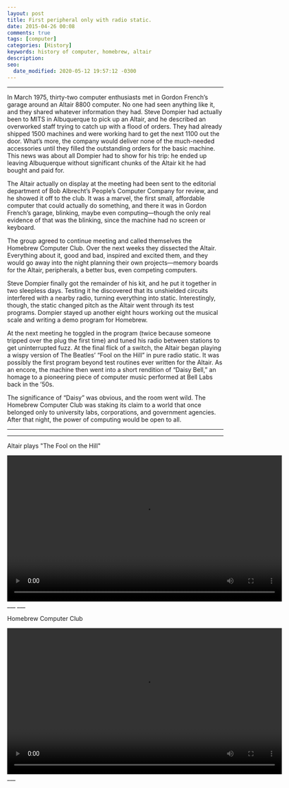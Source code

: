 ```yaml
---
layout: post
title: First peripheral only with radio static.
date: 2015-04-26 00:08
comments: true
tags: [computer]
categories: [History]
keywords: history of computer, homebrew, altair
description:
seo:
  date_modified: 2020-05-12 19:57:12 -0300
---
```


---
<!--more-->
In March 1975, thirty-two computer enthusiasts met in Gordon French’s garage around an Altair 8800 computer. No one had seen anything like it, and they shared whatever information they had. Steve Dompier had actually been to MITS in Albuquerque to pick up an Altair, and he described an overworked staff trying to catch up with a flood of orders. They had already shipped 1500 machines and were working hard to get the next 1100 out the door. What’s more, the company would deliver none of the much-needed accessories until they filled the outstanding orders for the basic machine. This news was about all Dompier had to show for his trip: he ended up leaving Albuquerque without significant chunks of the Altair kit he had bought and paid for. 

The Altair actually on display at the meeting had been sent to the editorial department of Bob Albrecht’s People’s Computer Company for review, and he showed it off to the club. It was a marvel, the first small, affordable computer that could actually do something, and there it was in Gordon French’s garage, blinking, maybe even computing—though the only real evidence of that was the blinking, since the machine had no screen or keyboard. 

The group agreed to continue meeting and called themselves the Homebrew Computer Club. Over the next weeks they dissected the Altair. Everything about it, good and bad, inspired and excited them, and they would go away into the night planning their own projects—memory boards for the Altair, peripherals, a better bus, even competing computers. 

Steve Dompier finally got the remainder of his kit, and he put it together in two sleepless days. Testing it he discovered that its unshielded circuits interfered with a nearby radio, turning everything into static. Interestingly, though, the static changed pitch as the Altair went through its test programs. Dompier stayed up another eight hours working out the musical scale and writing a demo program for Homebrew. 

At the next meeting he toggled in the program (twice because someone tripped over the plug the first time) and tuned his radio between stations to get uninterrupted fuzz. At the final flick of a switch, the Altair began playing a wispy version of The Beatles’ “Fool on the Hill” in pure radio static. It was possibly the first program beyond test routines ever written for the Altair. As an encore, the machine then went into a short rendition of “Daisy Bell,” an homage to a pioneering piece of computer music performed at Bell Labs back in the ’50s. 

The significance of “Daisy” was obvious, and the room went wild. The Homebrew Computer Club was staking its claim to a world that once belonged only to university labs, corporations, and government agencies. After that night, the power of computing would be open to all.
___

___

Altair plays "The Fool on the Hill"

<video loop="loop" width="640" height="340">
  <source src="http://ptarcode.github.io/images/movie-audio/Altair_Fool_On_the_Hill_music.mp3" type="video/mp3">
</video>
___
___

Homebrew Computer Club

<video loop="loop" width="640" height="340">
  <source src="http://ptarcode.github.io/images/movie-audio/homebrew.mp4" type="video/mp4">
</video>
___
